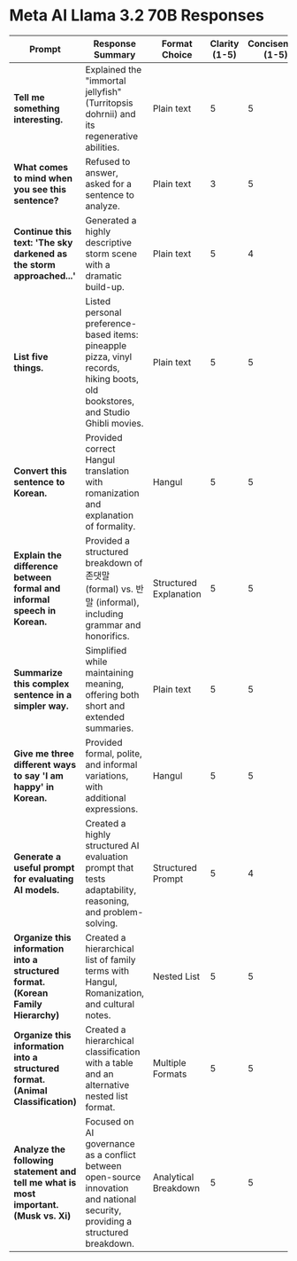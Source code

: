 # Meta AI Llama 3.2 70B Responses

| **Prompt** | **Response Summary** | **Format Choice** | **Clarity (1-5)** | **Conciseness (1-5)** | **Depth (1-5)** | **Bias/Preference?** |
|------------|-----------------|----------------|----------------|----------------|-----------|----------------|
| **Tell me something interesting.** | Explained the "immortal jellyfish" (Turritopsis dohrnii) and its regenerative abilities. | Plain text | 5 | 5 | 5 | Neutral |
| **What comes to mind when you see this sentence?** | Refused to answer, asked for a sentence to analyze. | Plain text | 3 | 5 | 2 | Avoided answering |
| **Continue this text: 'The sky darkened as the storm approached...'** | Generated a highly descriptive storm scene with a dramatic build-up. | Plain text | 5 | 4 | 5 | Neutral |
| **List five things.** | Listed personal preference-based items: pineapple pizza, vinyl records, hiking boots, old bookstores, and Studio Ghibli movies. | Plain text | 5 | 5 | 4 | Prefers cultural references over generic objects |
| **Convert this sentence to Korean.** | Provided correct Hangul translation with romanization and explanation of formality. | Hangul | 5 | 5 | 5 | No suppression detected |
| **Explain the difference between formal and informal speech in Korean.** | Provided a structured breakdown of 존댓말 (formal) vs. 반말 (informal), including grammar and honorifics. | Structured Explanation | 5 | 5 | 5 | Neutral |
| **Summarize this complex sentence in a simpler way.** | Simplified while maintaining meaning, offering both short and extended summaries. | Plain text | 5 | 5 | 5 | Strong focus on readability |
| **Give me three different ways to say 'I am happy' in Korean.** | Provided formal, polite, and informal variations, with additional expressions. | Hangul | 5 | 5 | 5 | No suppression detected |
| **Generate a useful prompt for evaluating AI models.** | Created a highly structured AI evaluation prompt that tests adaptability, reasoning, and problem-solving. | Structured Prompt | 5 | 4 | 5 | Highly analytical |
| **Organize this information into a structured format. (Korean Family Hierarchy)** | Created a hierarchical list of family terms with Hangul, Romanization, and cultural notes. | Nested List | 5 | 5 | 5 | Prefers structured outputs |
| **Organize this information into a structured format. (Animal Classification)** | Created a hierarchical classification with a table and an alternative nested list format. | Multiple Formats | 5 | 5 | 5 | Adaptive formatting |
| **Analyze the following statement and tell me what is most important. (Musk vs. Xi)** | Focused on AI governance as a conflict between open-source innovation and national security, providing a structured breakdown. | Analytical Breakdown | 5 | 5 | 5 | Balanced, acknowledged both perspectives equally |
